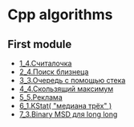 # Cpp algorithms
## First module
<ul>
  <li><a href="/HW/1_task/1_4/main.cpp">1_4.Считалочка</a></li>
  <li><a href="/HW/2_task/2_4/main.cpp">2_4.Поиск близнеца</a></li>
  <li><a href="/HW/3_task/3_3/main.cpp">3_3.Очередь с помощью стека</a></li>
  <li><a href="/HW/4_task/4_4_finaly/main.cpp">4_4.Скользящий максимум</a></li>
  <li><a href="/HW/5_task/5_1/main.cpp">5_5.Реклама</a></li>
  <li><a href="#">6_1.KStat( "медиана трёх" )</a></li>
  <li><a href="/HW/7_task/7_3/main.cpp">7_3.Binary MSD для long long</a></li>
</ul>
